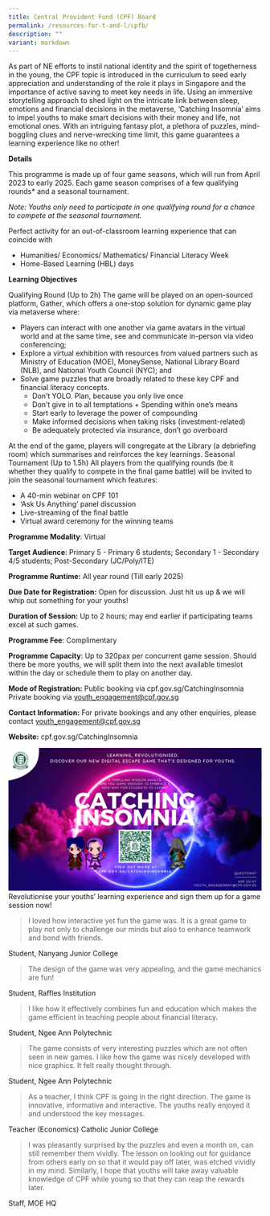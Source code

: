 ```yaml
---
title: Central Provident Fund (CPF) Board
permalink: /resources-for-t-and-l/cpfb/
description: ""
variant: markdown
---
```

As part of NE efforts to instil national identity and the spirit of togetherness in the young, the CPF topic is introduced in the curriculum to seed early appreciation and understanding of the role it plays in Singapore and the importance of active saving to meet key needs in life. Using an immersive storytelling approach to shed light on the intricate link between sleep, emotions and financial decisions in the metaverse, ‘Catching Insomnia’ aims to impel youths to make smart decisions with their money and life, not emotional ones. With an intriguing fantasy plot, a plethora of puzzles, mind-boggling clues and nerve-wrecking time limit, this game guarantees a learning experience like no other!

**Details**

This programme is made up of four game seasons, which will run from April 2023 to early 2025. Each game season comprises of a few qualifying rounds\* and a seasonal tournament. 

*Note: Youths only need to participate in one qualifying round for a chance to compete at the seasonal tournament.*

Perfect activity for an out-of-classroom learning experience that can coincide with 
* Humanities/ Economics/ Mathematics/ Financial Literacy Week 
* Home-Based Learning (HBL) days

**Learning Objectives**

Qualifying Round (Up to 2h) The game will be played on an open-sourced platform, Gather, which offers a one-stop solution for dynamic game play via metaverse where: 
* Players can interact with one another via game avatars in the virtual world and at the same time, see and communicate in-person via video conferencing; 
* Explore a virtual exhibition with resources from valued partners such as Ministry of Education (MOE), MoneySense, National Library Board (NLB), and National Youth Council (NYC); and
* Solve game puzzles that are broadly related to these key CPF and financial literacy concepts. 
	* Don’t YOLO. Plan, because you only live once
	* Don’t give in to all temptations + Spending within one’s means 
	* Start early to leverage the power of compounding 
	* Make informed decisions when taking risks (investment-related) 
	* Be adequately protected via insurance, don’t go overboard

At the end of the game, players will congregate at the Library (a debriefing room) which summarises and reinforces the key learnings. Seasonal Tournament (Up to 1.5h) All players from the qualifying rounds (be it whether they qualify to compete in the final game battle) will be invited to join the seasonal tournament which features: 
* A 40-min webinar on CPF 101 
* ‘Ask Us Anything’ panel discussion 
* Live-streaming of the final battle 
* Virtual award ceremony for the winning teams

**Programme Modality**: Virtual

**Target Audience**: Primary 5 - Primary 6 students; Secondary 1 - Secondary 4/5 students; Post-Secondary (JC/Poly/ITE)

**Programme Runtime:** All year round (Till early 2025)

**Due Date for Registration:** Open for discussion. Just hit us up & we will whip out something for your youths!

**Duration of Session:** Up to 2 hours; may end earlier if participating teams excel at such games.

**Programme Fee**: Complimentary 

**Programme Capacity**: Up to 320pax per concurrent game session. Should there be more youths, we will split them into the next available timeslot within the day or schedule them to play on another day.

**Mode of Registration:** Public booking via cpf.gov.sg/CatchingInsomnia
Private booking via youth_engagement@cpf.gov.sg 
[](/files/cpf%20board's%20catching%20insomnia%20game.pdf)

**Contact Information:** For private bookings and any other enquiries, please contact youth_engagement@cpf.gov.sg

**Website:** cpf.gov.sg/CatchingInsomnia

![](/images/cpf%20-%20catching%20insomnia.png)
Revolutionise your youths’ learning experience and sign them up for a game session now!

> I loved how interactive yet fun the game was. It is a great game to play not only to challenge our minds but also to enhance teamwork and bond with friends. 

Student, Nanyang Junior College 

> The design of the game was very appealing, and the game mechanics are fun!

Student, Raffles Institution 

> I like how it effectively combines fun and education which makes the game efficient in teaching people about financial literacy. 

Student, Ngee Ann Polytechnic 

> The game consists of very interesting puzzles which are not often seen in new games. I like how the game was nicely developed with nice graphics. It felt really thought through. 

Student, Ngee Ann Polytechnic 

> As a teacher, I think CPF is going in the right direction. The game is innovative, informative and interactive. The youths really enjoyed it and understood the key messages. 
 
Teacher (Economics) Catholic Junior College 

> I was pleasantly surprised by the puzzles and even a month on, can still remember them vividly. The lesson on looking out for guidance from others early on so that it would pay off later, was etched vividly in my mind. Similarly, I hope that youths will take away valuable knowledge of CPF while young so that they can reap the rewards later. 

Staff, MOE HQ